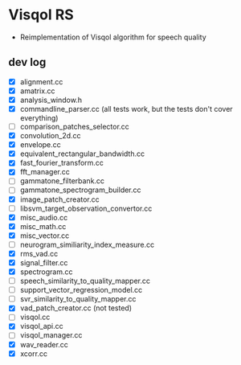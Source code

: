 # Visqol RS
* Reimplementation of Visqol algorithm for speech quality


## dev log
- [x] alignment.cc
- [x] amatrix.cc
- [x] analysis_window.h
- [x] commandline_parser.cc (all tests work, but the tests don't cover everything)
- [ ] comparison_patches_selector.cc
- [x] convolution_2d.cc
- [x] envelope.cc
- [x] equivalent_rectangular_bandwidth.cc
- [x] fast_fourier_transform.cc
- [x] fft_manager.cc
- [ ] gammatone_filterbank.cc
- [ ] gammatone_spectrogram_builder.cc
- [x] image_patch_creator.cc
- [ ] libsvm_target_observation_convertor.cc
- [x] misc_audio.cc
- [x] misc_math.cc
- [x] misc_vector.cc
- [ ] neurogram_similiarity_index_measure.cc
- [x] rms_vad.cc
- [x] signal_filter.cc
- [x] spectrogram.cc
- [ ] speech_similarity_to_quality_mapper.cc
- [ ] support_vector_regression_model.cc
- [ ] svr_similarity_to_quality_mapper.cc
- [x] vad_patch_creator.cc (not tested)
- [ ] visqol.cc
- [x] visqol_api.cc
- [ ] visqol_manager.cc
- [x] wav_reader.cc
- [x] xcorr.cc